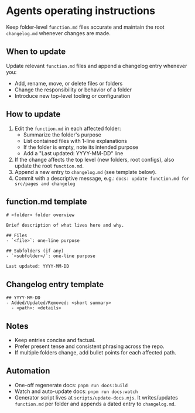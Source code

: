 # Agents operating instructions

Keep folder-level `function.md` files accurate and maintain the root `changelog.md` whenever changes are made.

## When to update
Update relevant `function.md` files and append a changelog entry whenever you:
- Add, rename, move, or delete files or folders
- Change the responsibility or behavior of a folder
- Introduce new top-level tooling or configuration

## How to update
1. Edit the `function.md` in each affected folder:
   - Summarize the folder's purpose
   - List contained files with 1-line explanations
   - If the folder is empty, note its intended purpose
   - Add a "Last updated: YYYY-MM-DD" line
2. If the change affects the top level (new folders, root configs), also update the root `function.md`.
3. Append a new entry to `changelog.md` (see template below).
4. Commit with a descriptive message, e.g.: `docs: update function.md for src/pages and changelog`

## function.md template
```
# <folder> folder overview

Brief description of what lives here and why.

## Files
- `<file>`: one-line purpose

## Subfolders (if any)
- `<subfolder>/`: one-line purpose

Last updated: YYYY-MM-DD
```

## Changelog entry template
```
## YYYY-MM-DD
- Added/Updated/Removed: <short summary>
  - <path>: <details>
```

## Notes
- Keep entries concise and factual.
- Prefer present tense and consistent phrasing across the repo.
- If multiple folders change, add bullet points for each affected path.

## Automation
- One-off regenerate docs: `pnpm run docs:build`
- Watch and auto-update docs: `pnpm run docs:watch`
- Generator script lives at `scripts/update-docs.mjs`. It writes/updates `function.md` per folder and appends a dated entry to `changelog.md`.
